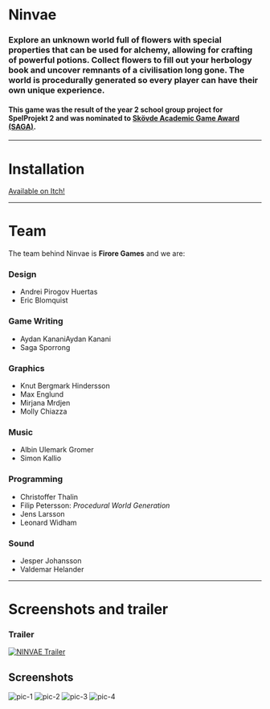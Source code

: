 # Ninvae

### Explore an unknown world full of flowers with special properties that can be used for alchemy, allowing for crafting of powerful potions. Collect flowers to fill out your herbology book and uncover remnants of a civilisation long gone. The world is procedurally generated so every player can have their own unique experience.

#### This game was the result of the year 2 school group project for SpelProjekt 2 and was nominated to [Skövde Academic Game Award (SAGA)](https://www.youtube.com/watch?v=Sl8XSnGTMh8&t=760s).
---
# Installation
[Available on Itch!](https://fiore-games.itch.io/ninvae)

---

# Team
The team behind Ninvae is **Firore Games** and we are:

### Design

* Andrei Pirogov Huertas
* Eric Blomquist

### Game Writing

* Aydan KananiAydan Kanani
* Saga Sporrong

### Graphics

* Knut Bergmark Hindersson
* Max Englund
* Mirjana Mrdjen
* Molly Chiazza

### Music

* Albin Ulemark Gromer
* Simon Kallio

### Programming

* Christoffer Thalin
* Filip Petersson: *Procedural World Generation*
* Jens Larsson
* Leonard Widham

### Sound

* Jesper Johansson
* Valdemar Helander

---

# Screenshots and trailer
### Trailer
[![NINVAE Trailer](http://img.youtube.com/vi/EGplHkNNOqA/0.jpg)](http://www.youtube.com/watch?v=EGplHkNNOqA "NINVAE Trailer")

## Screenshots
![pic-1](https://github.com/JensLarsson/Botania/blob/master/NinvaeReadmePictures/1.png?raw=true)
![pic-2](https://github.com/JensLarsson/Botania/blob/master/NinvaeReadmePictures/2.png?raw=true)
![pic-3](https://github.com/JensLarsson/Botania/blob/master/NinvaeReadmePictures/3.png?raw=true)
![pic-4](https://github.com/JensLarsson/Botania/blob/master/NinvaeReadmePictures/4.png?raw=true)
